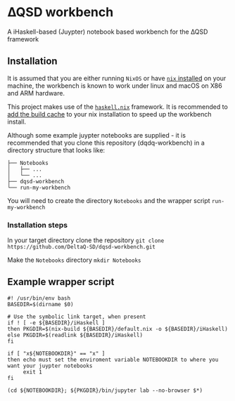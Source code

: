 # ∆QSD workbench
A iHaskell-based (Juypter) notebook based workbench for the ∆QSD framework

## Installation

It is assumed that you are either running `NixOS` or have [`nix`
installed](https://nixos.org/download) on your machine, the workbench is known
to work under linux and macOS on X86 and ARM hardware.

This project makes use of the [`haskell.nix`](https://input-output-hk.github.io/haskell.nix/index.html) framework.
It is recommended to [add the build cache](https://input-output-hk.github.io/haskell.nix/tutorials/getting-started)
to your nix installation to speed up the workbench install.

Although some example juypter notebooks are supplied - it is recommended that
you clone this repository (dqdq-workbench) in a directory structure that looks
like:

```
├── Notebooks
│   ├── ...
│   └── ...
├── dqsd-workbench
└── run-my-workbench

```

You will need to create the directory `Notebooks` and the wrapper script `run-my-workbench`

### Installation steps

In your target directory clone the repository
```git clone https://github.com/DeltaQ-SD/dqsd-workbench.git```

Make the `Notebooks` directory
```mkdir Notebooks```

## Example wrapper script

```
#! /usr/bin/env bash
BASEDIR=$(dirname $0)

# Use the symbolic link target, when present
if ! [ -e ${BASEDIR}/iHaskell ]
then PKGDIR=$(nix-build ${BASEDIR}/default.nix -o ${BASEDIR}/iHaskell)
else PKGDIR=$(readlink ${BASEDIR}/iHaskell)
fi

if [ "x${NOTEBOOKDIR}" == "x" ]
then echo must set the enviroment variable NOTEBOOKDIR to where you want your juypter notebooks
     exit 1
fi

(cd ${NOTEBOOKDIR}; ${PKGDIR}/bin/jupyter lab --no-browser $*)
```

